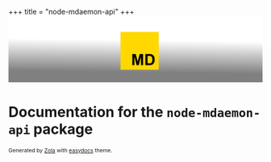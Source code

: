 +++
title = "node-mdaemon-api"
+++
![node-mdaemon-api](https://raw.githubusercontent.com/ealib/node-mdaemon-api/main/node-mdaemon-api-banner.jpg)
# Documentation for the `node-mdaemon-api` package

<p style="font-size: 8pt">Generated by
<a href="https://www.getzola.org/" target="_blank">Zola</a> with
<a href="https://www.getzola.org/themes/zola-easydocs-theme/" target="_blank">easydocs</a>
theme.</p>
